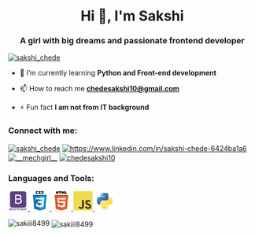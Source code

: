 <h1 align="center">Hi 👋, I'm Sakshi</h1>
<h3 align="center">A girl with big dreams and passionate frontend developer</h3>

<p align="left"> <a href="https://twitter.com/sakshi_chede" target="blank"><img src="https://img.shields.io/twitter/follow/sakshi_chede?logo=twitter&style=for-the-badge" alt="sakshi_chede" /></a> </p>

- 🌱 I’m currently learning **Python and Front-end development**

- 📫 How to reach me **chedesakshi10@gmail.com**

- ⚡ Fun fact **I am not from IT background**

<h3 align="left">Connect with me:</h3>
<p align="left">
<a href="https://twitter.com/sakshi_chede" target="blank"><img align="center" src="https://raw.githubusercontent.com/rahuldkjain/github-profile-readme-generator/master/src/images/icons/Social/twitter.svg" alt="sakshi_chede" height="30" width="40" /></a>
<a href="https://linkedin.com/in/https://www.linkedin.com/in/sakshi-chede-6424ba1a6" target="blank"><img align="center" src="https://raw.githubusercontent.com/rahuldkjain/github-profile-readme-generator/master/src/images/icons/Social/linked-in-alt.svg" alt="https://www.linkedin.com/in/sakshi-chede-6424ba1a6" height="30" width="40" /></a>
<a href="https://instagram.com/__mechgirl__" target="blank"><img align="center" src="https://raw.githubusercontent.com/rahuldkjain/github-profile-readme-generator/master/src/images/icons/Social/instagram.svg" alt="__mechgirl__" height="30" width="40" /></a>
<a href="https://www.hackerrank.com/chedesakshi10" target="blank"><img align="center" src="https://raw.githubusercontent.com/rahuldkjain/github-profile-readme-generator/master/src/images/icons/Social/hackerrank.svg" alt="chedesakshi10" height="30" width="40" /></a>
</p>

<h3 align="left">Languages and Tools:</h3>
<p align="left"> <a href="https://getbootstrap.com" target="_blank"> <img src="https://raw.githubusercontent.com/devicons/devicon/master/icons/bootstrap/bootstrap-plain-wordmark.svg" alt="bootstrap" width="40" height="40"/> </a> <a href="https://www.w3schools.com/css/" target="_blank"> <img src="https://raw.githubusercontent.com/devicons/devicon/master/icons/css3/css3-original-wordmark.svg" alt="css3" width="40" height="40"/> </a> <a href="https://www.w3.org/html/" target="_blank"> <img src="https://raw.githubusercontent.com/devicons/devicon/master/icons/html5/html5-original-wordmark.svg" alt="html5" width="40" height="40"/> </a> <a href="https://developer.mozilla.org/en-US/docs/Web/JavaScript" target="_blank"> <img src="https://raw.githubusercontent.com/devicons/devicon/master/icons/javascript/javascript-original.svg" alt="javascript" width="40" height="40"/> </a> <a href="https://www.python.org" target="_blank"> <img src="https://raw.githubusercontent.com/devicons/devicon/master/icons/python/python-original.svg" alt="python" width="40" height="40"/> </a> </p>

<p><img align="left" src="https://github-readme-stats.vercel.app/api/top-langs?username=sakiii8499&show_icons=true&locale=en&layout=compact" alt="sakiii8499" /></p>

<p>&nbsp;<img align="center" src="https://github-readme-stats.vercel.app/api?username=sakiii8499&show_icons=true&locale=en" alt="sakiii8499" /></p>
